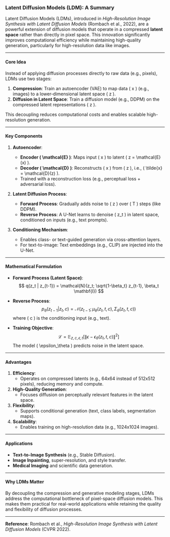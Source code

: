 ### **Latent Diffusion Models (LDM): A Summary**
Latent Diffusion Models (LDMs), introduced in *High-Resolution Image Synthesis with Latent Diffusion Models* (Rombach et al., 2022), are a powerful extension of diffusion models that operate in a compressed **latent space** rather than directly in pixel space. This innovation significantly improves computational efficiency while maintaining high-quality generation, particularly for high-resolution data like images.

---

#### **Core Idea**
Instead of applying diffusion processes directly to raw data (e.g., pixels), LDMs use two stages:

1. **Compression**: Train an autoencoder (VAE) to map data \( x \) (e.g., images) to a lower-dimensional latent space \( z \).
2. **Diffusion in Latent Space**: Train a diffusion model (e.g., DDPM) on the compressed latent representations \( z \).

This decoupling reduces computational costs and enables scalable high-resolution generation.

---

#### **Key Components**

1. **Autoencoder**:
   - **Encoder \( \mathcal{E} \)**: Maps input \( x \) to latent \( z = \mathcal{E}(x) \).
   - **Decoder \( \mathcal{D} \)**: Reconstructs \( x \) from \( z \), i.e., \( \tilde{x} = \mathcal{D}(z) \).
   - Trained with a reconstruction loss (e.g., perceptual loss + adversarial loss).

2. **Latent Diffusion Process**:
   - **Forward Process**: Gradually adds noise to \( z \) over \( T \) steps (like DDPM).
   - **Reverse Process**: A U-Net learns to denoise \( z_t \) in latent space, conditioned on inputs (e.g., text prompts).

3. **Conditioning Mechanism**:
   - Enables class- or text-guided generation via cross-attention layers.
   - For text-to-image: Text embeddings (e.g., CLIP) are injected into the U-Net.

---

#### **Mathematical Formulation**

- **Forward Process (Latent Space)**:
  $$
  q(z_t | z_{t-1}) = \mathcal{N}(z_t; \sqrt{1-\beta_t} z_{t-1}, \beta_t \mathbf{I})
  $$
- **Reverse Process**:
  $$
  p_\theta(z_{t-1} | z_t, c) = \mathcal{N}\left(z_{t-1}; \mu_\theta(z_t, t, c), \Sigma_\theta(z_t, t, c)\right)
  $$
  where \( c \) is the conditioning input (e.g., text).

- **Training Objective**:
  $$
  \mathcal{L} = \mathbb{E}_{z, c, \epsilon, t} \left[ \| \epsilon - \epsilon_\theta(z_t, t, c) \|^2 \right]
  $$
  The model \( \epsilon_\theta \) predicts noise in the latent space.

---

#### **Advantages**

1. **Efficiency**:
   - Operates on compressed latents (e.g., 64x64 instead of 512x512 pixels), reducing memory and compute.
2. **High-Quality Generation**:
   - Focuses diffusion on perceptually relevant features in the latent space.
3. **Flexibility**:
   - Supports conditional generation (text, class labels, segmentation maps).
4. **Scalability**:
   - Enables training on high-resolution data (e.g., 1024x1024 images).

---

#### **Applications**

- **Text-to-Image Synthesis** (e.g., Stable Diffusion).
- **Image Inpainting**, super-resolution, and style transfer.
- **Medical Imaging** and scientific data generation.

---

#### **Why LDMs Matter**
By decoupling the compression and generative modeling stages, LDMs address the computational bottleneck of pixel-space diffusion models. This makes them practical for real-world applications while retaining the quality and flexibility of diffusion processes.

---

**Reference**:
Rombach et al., *High-Resolution Image Synthesis with Latent Diffusion Models* (CVPR 2022).
